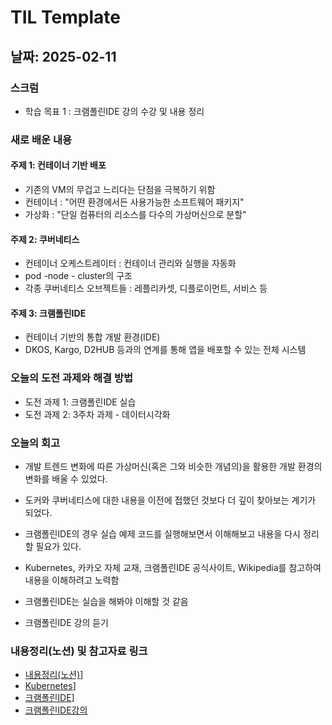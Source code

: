 # TIL Template

## 날짜: 2025-02-11

### 스크럼
- 학습 목표 1 : 크램폴린IDE 강의 수강 및 내용 정리

### 새로 배운 내용
#### 주제 1: 컨테이너 기반 배포
- 기존의 VM의 무겁고 느리다는 단점을 극복하기 위함
- 컨테이너 : "어떤 환경에서든 사용가능한 소프트웨어 패키지"
- 가상화 : "단일 컴퓨터의 리소스를 다수의 가상머신으로 분할"

#### 주제 2: 쿠버네티스
- 컨테이너 오케스트레이터 : 컨테이너 관리와 실행을 자동화
- pod -node - cluster의 구조
- 각종 쿠버네티스 오브젝트들 : 레플리카셋, 디플로이먼트, 서비스 등

#### 주제 3: 크램폴린IDE
- 컨테이너 기반의 통합 개발 환경(IDE)
- DKOS, Kargo, D2HUB 등과의 연계를 통해 앱을 배포할 수 있는 전체 시스템

### 오늘의 도전 과제와 해결 방법
- 도전 과제 1: 크램폴린IDE 실습
- 도전 과제 2: 3주차 과제 - 데이터시각화

### 오늘의 회고
- 개발 트렌드 변화에 따른 가상머신(혹은 그와 비슷한 개념의)을 활용한 개발 환경의 변화를 배울 수 있었다.
- 도커와 쿠버네티스에 대한 내용을 이전에 접했던 것보다 더 깊이 찾아보는 계기가 되었다.
- 크램폴린IDE의 경우 실습 예제 코드를 실행해보면서 이해해보고 내용을 다시 정리할 필요가 있다.

- Kubernetes, 카카오 자체 교재, 크램폴린IDE 공식사이트, Wikipedia를 참고하여 내용을 이해하려고 노력함
- 크램폴린IDE는 실습을 해봐야 이해할 것 같음
- 크램폴린IDE 강의 듣기

### 내용정리(노션) 및 참고자료 링크
- [내용정리(노션)](https://www.notion.so/250211-IDE-19675a6ebc0a8006ace7d4fd6ff4f618?pvs=4)]
- [Kubernetes](https://kubernetes.io/)]
- [크램폴린IDE](https://krampoline-help.goorm.io/)]
- [크램폴린IDE강의](https://krampoline.kakao.com/)
